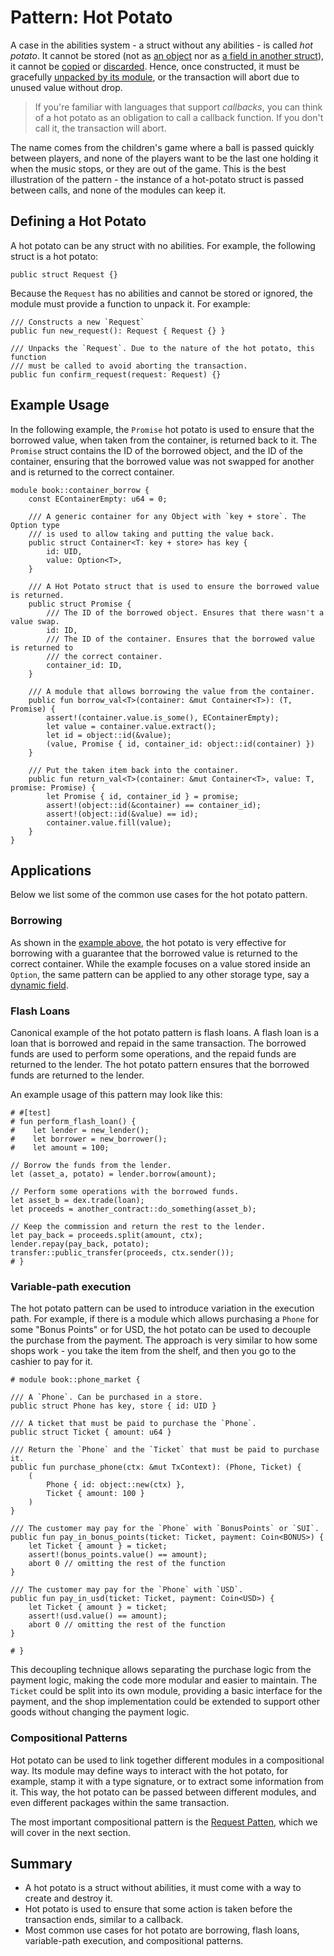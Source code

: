 # Pattern: Hot Potato

A case in the abilities system - a struct without any abilities - is called _hot potato_. It cannot
be stored (not as [an object](./../storage/key-ability.md) nor as
[a field in another struct](./../storage/store-ability.md)), it cannot be
[copied](./../move-basics/copy-ability.md) or [discarded](./../move-basics/drop-ability.md). Hence,
once constructed, it must be gracefully [unpacked by its module](./../move-basics/struct.md), or the
transaction will abort due to unused value without drop.

> If you're familiar with languages that support _callbacks_, you can think of a hot potato as an
> obligation to call a callback function. If you don't call it, the transaction will abort.

The name comes from the children's game where a ball is passed quickly between players, and none of
the players want to be the last one holding it when the music stops, or they are out of the game.
This is the best illustration of the pattern - the instance of a hot-potato struct is passed between
calls, and none of the modules can keep it.

## Defining a Hot Potato

A hot potato can be any struct with no abilities. For example, the following struct is a hot potato:

```move
public struct Request {}
```

Because the `Request` has no abilities and cannot be stored or ignored, the module must provide a
function to unpack it. For example:

```move
/// Constructs a new `Request`
public fun new_request(): Request { Request {} }

/// Unpacks the `Request`. Due to the nature of the hot potato, this function
/// must be called to avoid aborting the transaction.
public fun confirm_request(request: Request) {}
```

## Example Usage

In the following example, the `Promise` hot potato is used to ensure that the borrowed value, when
taken from the container, is returned back to it. The `Promise` struct contains the ID of the
borrowed object, and the ID of the container, ensuring that the borrowed value was not swapped for
another and is returned to the correct container.

```move
module book::container_borrow {
    const EContainerEmpty: u64 = 0;

    /// A generic container for any Object with `key + store`. The Option type
    /// is used to allow taking and putting the value back.
    public struct Container<T: key + store> has key {
        id: UID,
        value: Option<T>,
    }

    /// A Hot Potato struct that is used to ensure the borrowed value is returned.
    public struct Promise {
        /// The ID of the borrowed object. Ensures that there wasn't a value swap.
        id: ID,
        /// The ID of the container. Ensures that the borrowed value is returned to
        /// the correct container.
        container_id: ID,
    }

    /// A module that allows borrowing the value from the container.
    public fun borrow_val<T>(container: &mut Container<T>): (T, Promise) {
        assert!(container.value.is_some(), EContainerEmpty);
        let value = container.value.extract();
        let id = object::id(&value);
        (value, Promise { id, container_id: object::id(container) })
    }

    /// Put the taken item back into the container.
    public fun return_val<T>(container: &mut Container<T>, value: T, promise: Promise) {
        let Promise { id, container_id } = promise;
        assert!(object::id(&container) == container_id);
        assert!(object::id(&value) == id);
        container.value.fill(value);
    }
}
```

## Applications

Below we list some of the common use cases for the hot potato pattern.

### Borrowing

As shown in the [example above](#example-usage), the hot potato is very effective for borrowing with
a guarantee that the borrowed value is returned to the correct container. While the example focuses
on a value stored inside an `Option`, the same pattern can be applied to any other storage type, say
a [dynamic field](./dynamic-fields.md).

### Flash Loans

Canonical example of the hot potato pattern is flash loans. A flash loan is a loan that is borrowed
and repaid in the same transaction. The borrowed funds are used to perform some operations, and the
repaid funds are returned to the lender. The hot potato pattern ensures that the borrowed funds are
returned to the lender.

An example usage of this pattern may look like this:

```move
# #[test]
# fun perform_flash_loan() {
#    let lender = new_lender();
#    let borrower = new_borrower();
#    let amount = 100;

// Borrow the funds from the lender.
let (asset_a, potato) = lender.borrow(amount);

// Perform some operations with the borrowed funds.
let asset_b = dex.trade(loan);
let proceeds = another_contract::do_something(asset_b);

// Keep the commission and return the rest to the lender.
let pay_back = proceeds.split(amount, ctx);
lender.repay(pay_back, potato);
transfer::public_transfer(proceeds, ctx.sender());
# }
```

### Variable-path execution

The hot potato pattern can be used to introduce variation in the execution path. For example, if
there is a module which allows purchasing a `Phone` for some "Bonus Points" or for USD, the hot
potato can be used to decouple the purchase from the payment. The approach is very similar to how
some shops work - you take the item from the shelf, and then you go to the cashier to pay for
it.

```move
# module book::phone_market {

/// A `Phone`. Can be purchased in a store.
public struct Phone has key, store { id: UID }

/// A ticket that must be paid to purchase the `Phone`.
public struct Ticket { amount: u64 }

/// Return the `Phone` and the `Ticket` that must be paid to purchase it.
public fun purchase_phone(ctx: &mut TxContext): (Phone, Ticket) {
    (
        Phone { id: object::new(ctx) },
        Ticket { amount: 100 }
    )
}

/// The customer may pay for the `Phone` with `BonusPoints` or `SUI`.
public fun pay_in_bonus_points(ticket: Ticket, payment: Coin<BONUS>) {
    let Ticket { amount } = ticket;
    assert!(bonus_points.value() == amount);
    abort 0 // omitting the rest of the function
}

/// The customer may pay for the `Phone` with `USD`.
public fun pay_in_usd(ticket: Ticket, payment: Coin<USD>) {
    let Ticket { amount } = ticket;
    assert!(usd.value() == amount);
    abort 0 // omitting the rest of the function
}

# }
```

This decoupling technique allows separating the purchase logic from the payment logic, making the
code more modular and easier to maintain. The `Ticket` could be split into its own module, providing
a basic interface for the payment, and the shop implementation could be extended to support other
goods without changing the payment logic.

### Compositional Patterns

Hot potato can be used to link together different modules in a compositional way. Its module may
define ways to interact with the hot potato, for example, stamp it with a type signature, or to
extract some information from it. This way, the hot potato can be passed between different modules,
and even different packages within the same transaction.

The most important compositional pattern is the [Request Patten](./request-pattern.md), which we will
cover in the next section.

## Summary

- A hot potato is a struct without abilities, it must come with a way to create and destroy it.
- Hot potato is used to ensure that some action is taken before the transaction ends, similar to a
  callback.
- Most common use cases for hot potato are borrowing, flash loans, variable-path execution, and
  compositional patterns.
